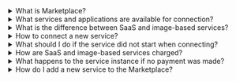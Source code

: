 
<details>

<summary>What is Marketplace?</summary>

Marketplace is a VK Cloud subsystem that provides customers with access to third—party services of various kinds, for more information, see the article [About the service](../concepts/about).

</details>

<details>

<summary>What services and applications are available for connection?</summary>

You can view the current list of services and applications in the VK Cloud management console in the section [App Store](https://msk.cloud.vk.com/app/services/marketplace).

</details>

<details>

<summary>What is the difference between SaaS and image-based services?</summary>

The services differ in architecture and pricing, the full list of differences is in the article [About the service](../concepts/about#types_of_services).

</details>

<details>

<summary>How to connect a new service?</summary>

[Use the instructions](../service-management/pr-instance-add) to connect the service instance.

</details>

<details>

<summary>What should I do if the service did not start when connecting?</summary>

1. Check if there are enough quotas in the project to deploy the service. Free up resources or increase quotas through [technical support](mailto:support@mcs.mail.ru).
1. With [prepaid payment system](../tariffication): check if there are enough funds in the project account.
1. [Update](../service-management/pr-instance-manage#recreating_or_re_updating_a_service_instance) service instance.

</details>

<details>

<summary>How are SaaS and image-based services charged?</summary>

The set of charged resources differs for different types of services, for more information, see the article [Tariffication](../tariffication).

</details>

<details>

<summary>What happens to the service instance if no payment was made?</summary>

If no payment was made with the postpaid method, the service will be deleted, for more information, see the article [Tariffication](../tariffication).

</details>

<details>

<summary>How do I add a new service to the Marketplace?</summary>

Write to `marketplace@cloud.vk.com` with information about the service you are going to add to the Marketplace.

</details>
